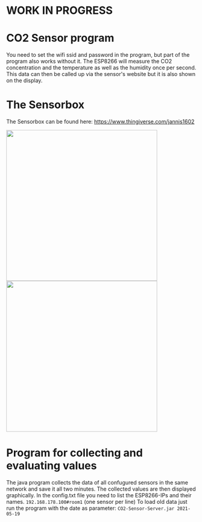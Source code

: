 # WORK IN PROGRESS

# CO2 Sensor program
You need to set the wifi ssid and password in the program, but part of the program also works without it. The ESP8266 will measure the CO2 concentration and the temperature as well as the humidity once per second. This data can then be called up via the sensor's website but it is also shown on the display.


# The Sensorbox

The Sensorbox can be found here: https://www.thingiverse.com/jannis1602


<img src="https://user-images.githubusercontent.com/63098334/118721074-addcd480-b82a-11eb-88e6-029365b56ccb.jpg" width="400">
<img src="https://user-images.githubusercontent.com/63098334/118721090-b503e280-b82a-11eb-996c-d8ba4c107b9e.jpg" width="400">


# Program for collecting and evaluating values
The java program collects the data of all confugured sensors in the same network and save it all two minutes. The collected values are then displayed graphically.
In the config.txt file you need to list the ESP8266-IPs and their names. ``192.168.178.100#room1`` (one sensor per line)
To load old data just run the program with the date as parameter: ``CO2-Sensor-Server.jar 2021-05-19``
